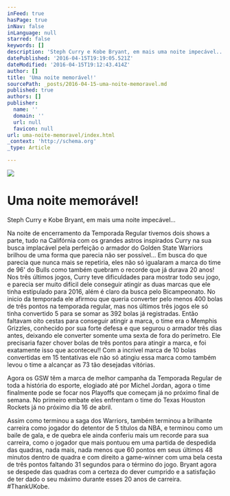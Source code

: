 ```yaml
---
inFeed: true
hasPage: true
inNav: false
inLanguage: null
starred: false
keywords: []
description: 'Steph Curry e Kobe Bryant, em mais uma noite impecável...'
datePublished: '2016-04-15T19:19:05.521Z'
dateModified: '2016-04-15T19:12:43.414Z'
author: []
title: 'Uma noite memorável!'
sourcePath: _posts/2016-04-15-uma-noite-memoravel.md
published: true
authors: []
publisher:
  name: ''
  domain: ''
  url: null
  favicon: null
url: uma-noite-memoravel/index.html
_context: 'http://schema.org'
_type: Article

---
```

![](https://the-grid-user-content.s3-us-west-2.amazonaws.com/a491240f-ed0d-43eb-a1e7-790d946d3206.jpg)

# Uma noite memorável!

Steph Curry e Kobe Bryant, em mais uma noite impecável...

Na noite de encerramento da Temporada Regular tivemos dois shows a parte, tudo na Califórnia com os grandes astros inspirados Curry na sua busca implacável pela perfeição o armador do Golden State Warriors brilhou de uma forma que parecia não ser possível... Em busca do que parecia que nunca mais se repetiria, eles não só igualaram a marca do time de 96' do Bulls como também quebram o recorde que já durava 20 anos! Nos três últimos jogos, Curry teve dificuldades para mostrar todo seu jogo, e parecia ser muito difícil dele conseguir atingir as duas marcas que ele tinha estipulado para 2016, além é claro da busca pelo Bicampeonato. No inicio da temporada ele afirmou que queria converter pelo menos  400 bolas de três pontos na temporada regular, mas nos últimos três jogos ele só tinha convertido 5 para se somar as 392 bolas já registradas. Então faltavam oito cestas para conseguir atingir a marca, o time era o Memphis Grizzles, conhecido por sua forte defesa e que segurou o armador três dias antes, deixando ele converter somente uma sexta de fora do perímetro. Ele precisaria fazer chover bolas de três pontos para atingir a marca, e foi exatamente isso que aconteceu!! Com a incrível marca de 10 bolas convertidas em 15 tentativas ele não só atingiu essa marca como também levou o time a alcançar as 73 tão desejadas vitórias.

Agora os GSW têm a marca de melhor campanha da Temporada Regular de toda a história do esporte, elogiado até por Michel Jordan, agora o time finalmente pode se focar nos Playoffs que começam já no próximo final de semana. No primeiro embate eles enfrentam o time do Texas Houston Rockets já no próximo dia 16 de abril.

Assim como terminou a saga dos Warriors, também terminou a brilhante carreira como jogador do detentor de 5 títulos da NBA, e terminou como um baile de gala, e de quebra ele ainda conferiu mais um recorde para sua carreira, como o jogador que mais pontuou em uma partida de despedida das quadras, nada mais, nada menos que 60 pontos em seus últimos 48 minutos dentro de quadra e com direito a game-winner com uma bela cesta de três pontos faltando 31 segundos para o término do jogo. Bryant agora se despede das quadras com a certeza do dever cumprido e a satisfação de ter dado o seu máximo durante esses 20 anos de carreira. \#ThankUKobe.